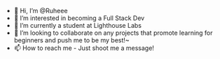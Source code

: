 - 👋 Hi, I’m @Ruheee
- 👀 I’m interested in becoming a Full Stack Dev
- 🌱 I’m currently a student at Lighthouse Labs
- 💞️ I’m looking to collaborate on any projects that promote learning for beginners and push me to be my best!~
- 📫 How to reach me - Just shoot me a message!

<!---
Ruheee/Ruheee is a ✨ special ✨ repository because its `README.md` (this file) appears on your GitHub profile.
You can click the Preview link to take a look at your changes.
--->
